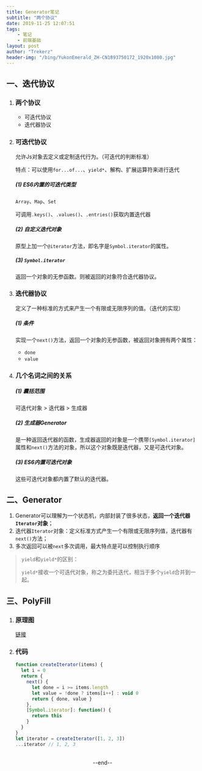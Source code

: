 ```yaml
---
title: Generator笔记
subtitle: "两个协议"
date: 2019-11-25 12:07:51
tags: 
	- 笔记
	- 前端基础
layout: post
author: "Trekerz"
header-img: "/bing/YukonEmerald_ZH-CN1893750172_1920x1080.jpg"
---
```






## 一、迭代协议

1. ### 两个协议

   - 可迭代协议
   - 迭代器协议

2. ### 可迭代协议

   允许Js对象去定义或定制迭代行为。（可迭代的判断标准）

   特点：可以使用`for...of...`、`yield*`、解构、扩展运算符来进行迭代

   ##### (1) ES6内置的可迭代类型

   `Array`、`Map`、`Set`

   可调用`.keys()`、`.values()`、`.entries()`获取内置迭代器

   ##### (2) 自定义迭代对象

   原型上加一个`@iterator`方法，即名字是`Symbol.iterator`的属性。

   ##### (3) `Symbol.iterator`

   返回一个对象的无参函数。则被返回的对象符合迭代器协议。

3. ### 迭代器协议

   定义了一种标准的方式来产生一个有限或无限序列的值。（迭代的实现）

   ##### (1) 条件

   实现一个`next()`方法，返回一个对象的无参函数，被返回对象拥有两个属性：

   - `done`
   - `value`

4. ### 几个名词之间的关系

   ##### (1) 囊括范围

   可迭代对象 > 迭代器 > 生成器

   ##### (2) 生成器Generator

   是一种返回迭代器的函数，生成器返回的对象是一个携带`[Symbol.iterator]`属性和`next()`方法的对象，所以这个对象既是迭代器，又是可迭代对象。

   ##### (3) ES6内置可迭代对象

   这些可迭代对象都内置了默认的迭代器。

## 二、Generator

1. Generator可以理解为一个状态机，内部封装了很多状态，**返回一个迭代器`Iterator`对象**；
2. 迭代器`Iterator`对象：定义标准方式产生一个有限或无限序列值，迭代器有`next()`方法；
3. 多次返回可以被`next`多次调用，最大特点是可以控制执行顺序

> `yield`和`yield*`的区别：
>
> `yield*`接收一个可迭代对象，称之为委托迭代，相当于多个`yield`合并到一起。

## 三、PolyFill

1. ### 原理图

   [链接](https://juejin.im/post/5df83b93f265da33f8652ccc#heading-24)

2. ### 代码

   ```js
   function createIterator(items) {
     let i = 0
     return {
       next() {
         let done = i >= items.length
         let value = !done ? items[i++] : void 0
         return { done, value }
       },
       [Symbol.iterator]: function() {
         return this
       }
     }
   }
   let iterator = createIterator([1, 2, 3])
   ...iterator // 1, 2, 3
   ```



<br/>



<center>--end--</center>



<br/>
